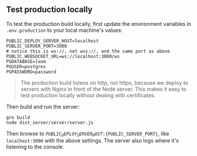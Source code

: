 ## Test production locally

To test the production build locally, first update the environment variables in <code
			>.env.production</code
		> to your local machine's values:	

```
PUBLIC_DEPLOY_SERVER_HOST=localhost
PUBLIC_SERVER_PORT=3000
# notice this is ws://, not wss://, and the same port as above
PUBLIC_WEBSOCKET_URL=ws://localhost:3000/ws
PGDATABASE=loom
PGUSER=postgres
PGPASSWORD=password
```

> The production build listens on http, not https, because we deploy to servers with Nginx in
		front of the Node server. This makes it easy to test production locally without dealing with
		certificates.

Then build and run the server:
```
gro build
node dist_server/server/server.js
```
Then browse to <code>${PUBLIC_DEPLOY_SERVER_HOST}:${PUBLIC_SERVER_PORT}</code>, like
		<code>localhost:3000</code> with the above settings. The server also logs where it's listening to
		the console.